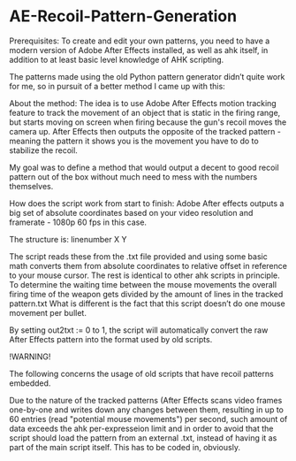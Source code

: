 # AE-Recoil-Pattern-Generation
Prerequisites: 
To create and edit your own patterns, you need to have a modern version of Adobe After Effects installed, as well as ahk itself, in addition to at least basic level knowledge of AHK scripting.

The patterns made using the old Python pattern generator didn’t quite work for me, so in pursuit of a better method I came up with this:

About the method: 
The idea is to use Adobe After Effects motion tracking feature to track the movement of an object that is static in the firing range, but starts moving on screen when firing because the gun's recoil moves the camera up. After Effects then outputs the opposite of the tracked pattern - meaning the pattern it shows you is the movement you have to do to stabilize the recoil. 

My goal was to define a method that would output a decent to good recoil pattern out of the box without much need to mess with the numbers themselves.

How does the script work from start to finish:
Adobe After effects outputs a big set of absolute coordinates based on your video resolution and framerate - 1080p 60 fps in this case.

The structure is:
linenumber  X    Y 

The script reads these from the .txt file provided and using some basic math converts them from absolute coordinates to relative offset in reference to your mouse cursor. The rest is identical to other ahk scripts in principle. 
To determine the waiting time between the mouse movements the overall firing time of the weapon gets divided by the amount of lines in the tracked pattern.txt
What is different is the fact that this script doesn’t do one mouse movement per bullet.

By setting 	out2txt := 0 	to 1, the script will automatically convert the raw After Effects pattern into the format used by old scripts. 

!WARNING!

The following concerns the usage of old scripts that have recoil patterns embedded. 

Due to the nature of the tracked patterns (After Effects scans video frames one-by-one and writes down any changes between them, resulting in up to 60 entries (read "potential mouse movements") per second, such amount of data exceeds the ahk per-expresseion limit and in order to avoid that the script should load the pattern from an external .txt, instead of having it as part of the main script itself. This has to be coded in, obviously. 
